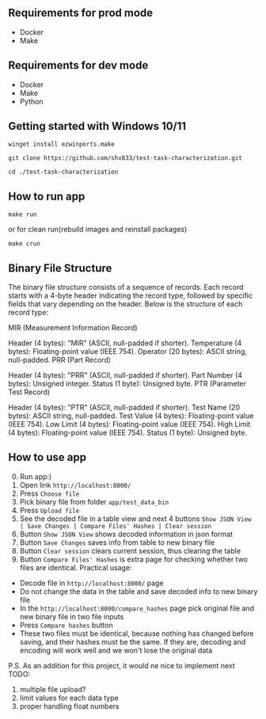 ## Requirements for prod mode
- Docker
- Make

## Requirements for dev mode
- Docker
- Make
- Python

## Getting started with Windows 10/11

```
winget install ezwinports.make
```

```
git clone https://github.com/shv833/test-task-characterization.git
```

```
cd ./test-task-characterization
```

## How to run app
```
make run
```
or for clean run(rebuild images and reinstall packages)
```
make crun
```

## Binary File Structure
The binary file structure consists of a sequence of records. Each record starts with a 4-byte header indicating the record type, followed by specific fields that vary depending on the header. Below is the structure of each record type:

MIR (Measurement Information Record)

Header (4 bytes): "MIR" (ASCII, null-padded if shorter).
Temperature (4 bytes): Floating-point value (IEEE 754).
Operator (20 bytes): ASCII string, null-padded.
PRR (Part Record)

Header (4 bytes): "PRR" (ASCII, null-padded if shorter).
Part Number (4 bytes): Unsigned integer.
Status (1 byte): Unsigned byte.
PTR (Parameter Test Record)

Header (4 bytes): "PTR" (ASCII, null-padded if shorter).
Test Name (20 bytes): ASCII string, null-padded.
Test Value (4 bytes): Floating-point value (IEEE 754).
Low Limit (4 bytes): Floating-point value (IEEE 754).
High Limit (4 bytes): Floating-point value (IEEE 754).
Status (1 byte): Unsigned byte.

## How to use app
0. Run app:)
1. Open link `http://localhost:8000/`
2. Press `Choose file`
3. Pick binary file from folder `app/test_data_bin`
4. Press `Upload file`
5. See the decoded file in a table view and next 4 buttons
`Show JSON View | Save Changes | Compare Files' Hashes | Clear session`
6. Button `Show JSON View` shows decoded information in json format
7. Button `Save Changes` saves info from table to new binary file 
8. Button `Clear session` clears current session, thus clearing the table
9. Button `Compare Files' Hashes` is extra page for checking whether two files are identical. Practical usage:
* Decode file in `http://localhost:8000/` page
* Do not change the data in the table and save decoded info to new binary file
* In the `http://localhost:8000/compare_hashes` page pick original file and new binary file in two file inputs
* Press `Compare hashes` button
* These two files must be identical, because nothing has changed before saving, and their hashes must be the same. If they are, decoding and encoding will work well and we won't lose the original data


P.S.
As an addition for this project, it would ne nice to implement next
TODO: 
1. multiple file upload?
2. limit values for each data type
3. proper handling float numbers
